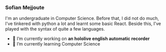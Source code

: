 ### Sofian Mejjoute
I'm an undergraduate in Computer Science. Before that, I did not do much, I've tinkered with python a lot and learnt some basic React. Beside this, I've played with the syntax of quite a few languages.

- 🔭 I’m currently working on **an hololive english automatic recorder**
- 🌱 I’m currently learning Computer Science
